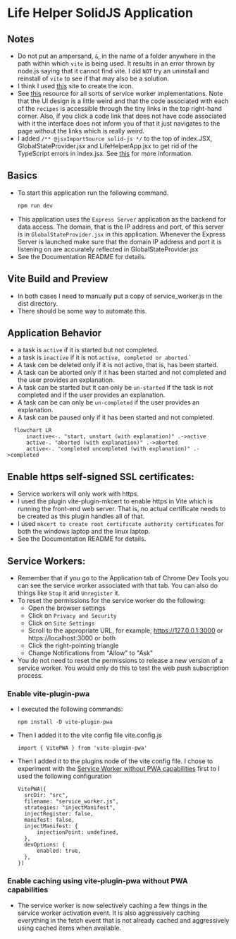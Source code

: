 # Life Helper SolidJS Application

## Notes

- Do not put an ampersand, `&`, in the name of a folder anywhere in the path within which `vite` is being used. It results in an error thrown by node.js saying that it cannot find vite. I did `NOT` try an uninstall and reinstall of `vite` to see if that may also be a solution.
- I think I used [this](https://redketchup.io/favicon-generator) site to create the icon.
- See [this](https://serviceworke.rs/) resource for all sorts of service worker implementations. Note that the UI design is a little weird and that the code associated with each of the `recipes` is accessible through the tiny links in the top right-hand corner. Also, if you click a code link that does not have code associated with it the interface does not inform you of that it just navigates to the page without the links which is really weird.
- I added `/** @jsxImportSource solid-js */` to the top of index.JSX, GlobalStateProvider.jsx and LifeHelperApp.jsx to get rid of the TypeScript errors in index.jsx. See [this](https://docs.solidjs.com/configuration/typescript) for more information.

## Basics

- To start this application run the following command.
  ```bash
  npm run dev
  ```
- This application uses the `Express Server` application as the backend for data access. The domain, that is the IP address and port, of this server is in `GlobalStateProvider.jsx` in this application. Whenever the Express Server is launched make sure that the domain IP address and port it is listening on are accurately reflected in GlobalStateProvider.jsx
- See the Documentation README for details.

## Vite Build and Preview

- In both cases I need to manually put a copy of service_worker.js in the dist directory.
- There should be some way to automate this.

## Application Behavior

- a task is `active` if it is started but not completed.
- a task is `inactive` if it is not `active, completed or aborted`.`
- A task cen be deleted only if it is not active, that is, has been started.
- A task can be aborted only if it has been started and not completed and the user provides an explanation.
- A task can be started but it can only be `un-started` if the task is not completed and if the user provides an explanation.
- A task can be can only be `un-completed` if the user provides an explanation.
- A task can be paused only if it has been started and not completed.

```mermaid
  flowchart LR
      inactive<-. "start, unstart (with explanation)" .->active
      active-. "aborted (with explanation)" .->aborted
      active<-. "completed uncompleted (with explanation)" .->completed
```

## Enable https self-signed SSL certificates:

- Service workers will only work with https.
- I used the plugin vite-plugin-mkcert to enable https in Vite which is running the front-end web server. That is, no actual certificate needs to be created as this plugin handles all of that.
- I used `mkcert to create root certificate authority certificates` for both the windows laptop and the linux laptop.
- See the Documentation README for details.

## Service Workers:

- Remember that if you go to the Application tab of Chrome Dev Tools you can see the service worker associated with that tab. You can also do things like `Stop` it and `Unregister` it.
- To reset the permissions for the service worker do the following:
  - Open the browser settings
  - Click on `Privacy and Security`
  - Click on `Site Settings`
  - Scroll to the appropriate URL, for example, https://127.0.0.1:3000 or https://localhost:3000 or both
  - Click the right-pointing triangle
  - Change Notifications from "Allow" to "Ask"
- You do not need to reset the permissions to release a new version of a service worker. You would only do this to test the web push subscription process.

### Enable vite-plugin-pwa

- I executed the following commands:
  ```
  npm install -D vite-plugin-pwa
  ```
- Then I added it to the vite config file vite.config.js
  ```
  import { VitePWA } from 'vite-plugin-pwa'
  ```
- Then I added it to the plugins node of the vite config file. I chose to experiment with the [Service Worker without PWA capabilities](https://vite-pwa-org.netlify.app/guide/service-worker-without-pwa-capabilities.html) first to I used the following configuration
  ```
  VitePWA({
    srcDir: "src",
    filename: "service_worker.js",
    strategies: "injectManifest",
    injectRegister: false,
    manifest: false,
    injectManifest: {
        injectionPoint: undefined,
    },
    devOptions: {
        enabled: true,
    },
  })
  ```

### Enable caching using vite-plugin-pwa without PWA capabilities

- The service worker is now selectively caching a few things in the service worker activation event. It is also aggressively caching everything in the fetch event that is not already cached and aggressively using cached items when available.
